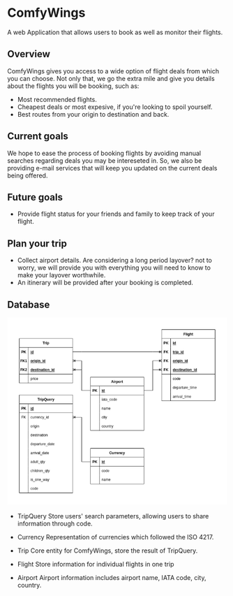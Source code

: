 # ComfyWings
A web Application that allows users to book as well as monitor their flights. 

## Overview
ComfyWings gives you access to a wide option of flight deals from which you can choose. Not only that, we go the extra mile and give you details about the flights you will be booking, such as:
* Most recommended flights. 
* Cheapest deals or most expesive, if you're looking to spoil yourself.
* Best routes from your origin to destination and back. 

## Current goals
We hope to ease the process of booking flights by avoiding manual searches regarding deals you may be intereseted in. So, we also be providing e-mail services that will keep you updated on the current deals being offered. 

## Future goals
* Provide flight status for your friends and family to keep track of your flight.

## Plan your trip
* Collect airport details. Are considering a long period layover? not to worry, we will provide you with everything you will need to know to make your layover worthwhile.
* An itinerary will be provided after your booking is completed.


## Database

![](/assets/images/ComfyWings_DB.png)

* TripQuery
Store users' search parameters, allowing users to share information through code.

* Currency
Representation of currencies which followed the ISO 4217.

* Trip
Core entity for ComfyWings, store the result of TripQuery.

* Flight
Store information for individual flights in one trip

* Airport
Airport information includes airport name, IATA code, city, country.